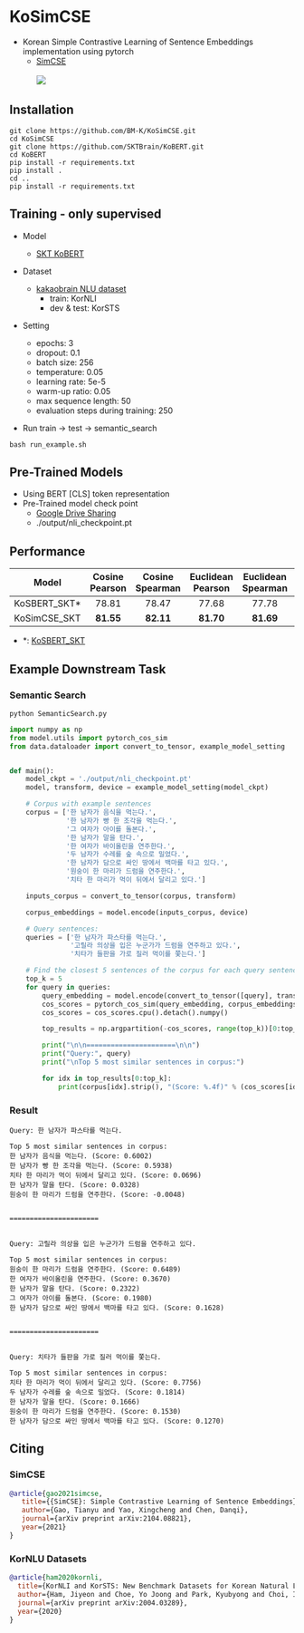 # KoSimCSE
 - Korean Simple Contrastive Learning of Sentence Embeddings implementation using pytorch<br>
   - [SimCSE](https://arxiv.org/abs/2104.08821) <br> <br>
 <img src=https://user-images.githubusercontent.com/55969260/128805705-2381ad67-edc2-4070-ae36-a266122b9319.png> <br>
## Installation
```
git clone https://github.com/BM-K/KoSimCSE.git
cd KoSimCSE
git clone https://github.com/SKTBrain/KoBERT.git
cd KoBERT
pip install -r requirements.txt
pip install .
cd ..
pip install -r requirements.txt
```
## Training - only supervised
 - Model
    - [SKT KoBERT](https://github.com/SKTBrain/KoBERT)
    
 - Dataset
    - [kakaobrain NLU dataset](https://github.com/kakaobrain/KorNLUDatasets)
      - train: KorNLI
      - dev & test: KorSTS
      
 - Setting
   - epochs: 3
   - dropout: 0.1
   - batch size: 256
   - temperature: 0.05
   - learning rate: 5e-5
   - warm-up ratio: 0.05
   - max sequence length: 50
   - evaluation steps during training: 250
   
 - Run train -> test -> semantic_search
  ```
  bash run_example.sh
  ```
## Pre-Trained Models
  - Using BERT [CLS] token representation
  - Pre-Trained model check point <br>
    - [Google Drive Sharing](https://drive.google.com/drive/folders/1qiqqIucgqavAMmAn1HFJyLL9LZ2U6cbx?usp=sharing)
    - ./output/nli_checkpoint.pt

## Performance
|Model|Cosine Pearson|Cosine Spearman|Euclidean Pearson|Euclidean Spearman|Manhattan Pearson|Manhattan Spearman|Dot Pearson|Dot Spearman|
|:------------------------:|:----:|:----:|:----:|:----:|:----:|:----:|:----:|:----:|
|KoSBERT_SKT*|78.81|78.47|77.68|77.78|77.71|77.83|75.75|75.22|
|KoSimCSE_SKT|**81.55**|**82.11**|**81.70**|**81.69**|**81.65**|**81.60**|**78.19**|**77.18**|
 - \*: [KoSBERT_SKT](https://github.com/BM-K/KoSentenceBERT_SKT)
## Example Downstream Task
### Semantic Search
```
python SemanticSearch.py
```
```python
import numpy as np
from model.utils import pytorch_cos_sim
from data.dataloader import convert_to_tensor, example_model_setting


def main():
    model_ckpt = './output/nli_checkpoint.pt'
    model, transform, device = example_model_setting(model_ckpt)

    # Corpus with example sentences
    corpus = ['한 남자가 음식을 먹는다.',
              '한 남자가 빵 한 조각을 먹는다.',
              '그 여자가 아이를 돌본다.',
              '한 남자가 말을 탄다.',
              '한 여자가 바이올린을 연주한다.',
              '두 남자가 수레를 숲 속으로 밀었다.',
              '한 남자가 담으로 싸인 땅에서 백마를 타고 있다.',
              '원숭이 한 마리가 드럼을 연주한다.',
              '치타 한 마리가 먹이 뒤에서 달리고 있다.']

    inputs_corpus = convert_to_tensor(corpus, transform)

    corpus_embeddings = model.encode(inputs_corpus, device)

    # Query sentences:
    queries = ['한 남자가 파스타를 먹는다.',
               '고릴라 의상을 입은 누군가가 드럼을 연주하고 있다.',
               '치타가 들판을 가로 질러 먹이를 쫓는다.']

    # Find the closest 5 sentences of the corpus for each query sentence based on cosine similarity
    top_k = 5
    for query in queries:
        query_embedding = model.encode(convert_to_tensor([query], transform), device)
        cos_scores = pytorch_cos_sim(query_embedding, corpus_embeddings)[0]
        cos_scores = cos_scores.cpu().detach().numpy()

        top_results = np.argpartition(-cos_scores, range(top_k))[0:top_k]

        print("\n\n======================\n\n")
        print("Query:", query)
        print("\nTop 5 most similar sentences in corpus:")

        for idx in top_results[0:top_k]:
            print(corpus[idx].strip(), "(Score: %.4f)" % (cos_scores[idx]))
```
### Result
```
Query: 한 남자가 파스타를 먹는다.

Top 5 most similar sentences in corpus:
한 남자가 음식을 먹는다. (Score: 0.6002)
한 남자가 빵 한 조각을 먹는다. (Score: 0.5938)
치타 한 마리가 먹이 뒤에서 달리고 있다. (Score: 0.0696)
한 남자가 말을 탄다. (Score: 0.0328)
원숭이 한 마리가 드럼을 연주한다. (Score: -0.0048)


======================


Query: 고릴라 의상을 입은 누군가가 드럼을 연주하고 있다.

Top 5 most similar sentences in corpus:
원숭이 한 마리가 드럼을 연주한다. (Score: 0.6489)
한 여자가 바이올린을 연주한다. (Score: 0.3670)
한 남자가 말을 탄다. (Score: 0.2322)
그 여자가 아이를 돌본다. (Score: 0.1980)
한 남자가 담으로 싸인 땅에서 백마를 타고 있다. (Score: 0.1628)


======================


Query: 치타가 들판을 가로 질러 먹이를 쫓는다.

Top 5 most similar sentences in corpus:
치타 한 마리가 먹이 뒤에서 달리고 있다. (Score: 0.7756)
두 남자가 수레를 숲 속으로 밀었다. (Score: 0.1814)
한 남자가 말을 탄다. (Score: 0.1666)
원숭이 한 마리가 드럼을 연주한다. (Score: 0.1530)
한 남자가 담으로 싸인 땅에서 백마를 타고 있다. (Score: 0.1270)

```

## Citing
### SimCSE
```bibtex
@article{gao2021simcse,
   title={{SimCSE}: Simple Contrastive Learning of Sentence Embeddings},
   author={Gao, Tianyu and Yao, Xingcheng and Chen, Danqi},
   journal={arXiv preprint arXiv:2104.08821},
   year={2021}
}
```
### KorNLU Datasets
```bibtex
@article{ham2020kornli,
  title={KorNLI and KorSTS: New Benchmark Datasets for Korean Natural Language Understanding},
  author={Ham, Jiyeon and Choe, Yo Joong and Park, Kyubyong and Choi, Ilji and Soh, Hyungjoon},
  journal={arXiv preprint arXiv:2004.03289},
  year={2020}
}
```
